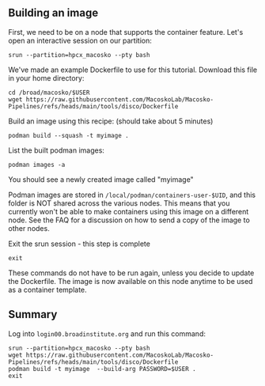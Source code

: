 Building an image
-----------------

First, we need to be on a node that supports the container feature. Let's open an interactive session on our partition:

```srun --partition=hpcx_macosko --pty bash```

We've made an example Dockerfile to use for this tutorial. Download this file in your home directory:

```
cd /broad/macosko/$USER
wget https://raw.githubusercontent.com/MacoskoLab/Macosko-Pipelines/refs/heads/main/tools/disco/Dockerfile
```

Build an image using this recipe: (should take about 5 minutes)

```podman build --squash -t myimage .```

List the built podman images:

```podman images -a```

You should see a newly created image called "myimage"

Podman images are stored in `/local/podman/containers-user-$UID`, and this folder is NOT shared across the various nodes. This means that you currently won't be able to make containers using this image on a different node. See the FAQ for a discussion on how to send a copy of the image to other nodes.

Exit the srun session - this step is complete

```exit```

These commands do not have to be run again, unless you decide to update the Dockerfile. The image is now available on this node anytime to be used as a container template.

Summary
-------
Log into `login00.broadinstitute.org` and run this command:
```
srun --partition=hpcx_macosko --pty bash
wget https://raw.githubusercontent.com/MacoskoLab/Macosko-Pipelines/refs/heads/main/tools/disco/Dockerfile
podman build -t myimage  --build-arg PASSWORD=$USER .
exit
```
